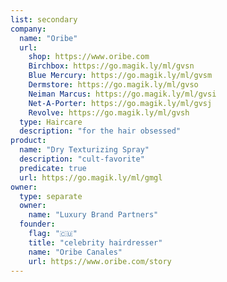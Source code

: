 ```yaml
---
list: secondary
company:
  name: "Oribe"
  url:
    shop: https://www.oribe.com
    Birchbox: https://go.magik.ly/ml/gvsn
    Blue Mercury: https://go.magik.ly/ml/gvsm
    Dermstore: https://go.magik.ly/ml/gvso
    Neiman Marcus: https://go.magik.ly/ml/gvsi
    Net-A-Porter: https://go.magik.ly/ml/gvsj
    Revolve: https://go.magik.ly/ml/gvsh
  type: Haircare
  description: "for the hair obsessed"
product:
  name: "Dry Texturizing Spray"
  description: "cult-favorite"
  predicate: true
  url: https://go.magik.ly/ml/gmgl
owner:
  type: separate
  owner:
    name: "Luxury Brand Partners"
  founder:
    flag: "🇨🇺"
    title: "celebrity hairdresser"
    name: "Oribe Canales"
    url: https://www.oribe.com/story
---
```

